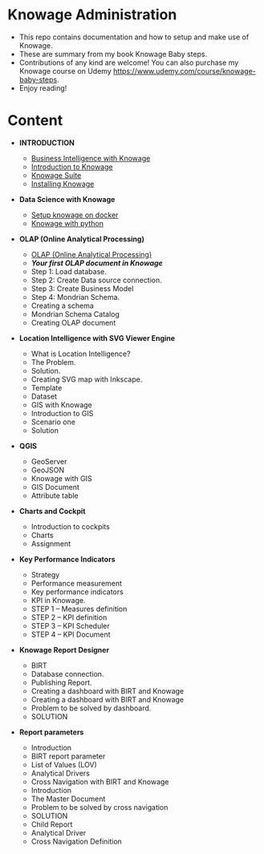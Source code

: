 # Knowage Administration
* This repo contains documentation and how to setup and make use of Knowage.
* These are summary from my book Knowage Baby steps.
* Contributions of any kind are welcome! You can also purchase my Knowage course on Udemy https://www.udemy.com/course/knowage-baby-steps.
* Enjoy reading!

# Content
+ **INTRODUCTION**	
  + [Business Intelligence with Knowage](https://github.com/xogutu/knowage/blob/main/Introduction/Business_Intelligence.md)
  + [Introduction to Knowage](https://github.com/xogutu/knowage/blob/main/Introduction/Introduction_to_Knowage.md)	
  + [Knowage Suite](https://github.com/xogutu/knowage/blob/main/Introduction/Knowage_Suite.md)	
  + [Installing Knowage](https://github.com/xogutu/knowage/blob/main/Introduction/Installing_Knowage.md)
 
+ **Data Science with Knowage**	
  + [Setup knowage on docker](https://github.com/xogutu/knowage/blob/main/DataScience/DockerSetup.md)	
  + [Knowage with python](https://github.com/xogutu/knowage/blob/main/DataScience/Knowage_with_python.md)	
  
+ **OLAP (Online Analytical Processing)**
  + [OLAP (Online Analytical Processing)](https://github.com/xogutu/knowage/blob/main/OLAP/Online_Analytical_Processing.md)	
  + ***Your first OLAP document in Knowage***	
  + Step 1: Load database.	
  + Step 2: Create Data source connection.	
  + Step 3: Create Business Model	
  + Step 4: Mondrian Schema.	
  + Creating a schema	
  + Mondrian Schema Catalog	
  + Creating OLAP document
 
+ **Location Intelligence with SVG Viewer Engine**
  + What is Location Intelligence?	
  + The Problem.	
  + Solution.	
  + Creating SVG map with Inkscape.	
  + Template	
  + Dataset	
  + GIS with Knowage	
  + Introduction to GIS	
  + Scenario one	
  + Solution

+ **QGIS**	
  + GeoServer
  + GeoJSON	
  + Knowage with GIS	
  + GIS Document	
  + Attribute table	

+ **Charts and Cockpit**
  + Introduction to cockpits
  + Charts	
  + Assignment

+ **Key Performance Indicators**
  + Strategy
  + Performance measurement
  + Key performance indicators
  + KPI in Knowage.
  + STEP 1 – Measures definition
  + STEP 2 – KPI definition
  + STEP 3 – KPI Scheduler
  + STEP 4 – KPI Document

+ **Knowage Report Designer**
  + BIRT	
  + Database connection.	
  + Publishing Report.	
  + Creating a dashboard with BIRT and Knowage	
  + Creating a dashboard with BIRT and Knowage	
  + Problem to be solved by dashboard.	
  + SOLUTION

+ **Report parameters**
  + Introduction
  + BIRT report parameter	
  + List of Values (LOV)	
  + Analytical Drivers	
  + Cross Navigation with BIRT and Knowage	
  + Introduction	
  + The Master Document
  + Problem to be solved by cross navigation
  + SOLUTION
  + Child Report
  + Analytical Driver
  + Cross Navigation Definition
